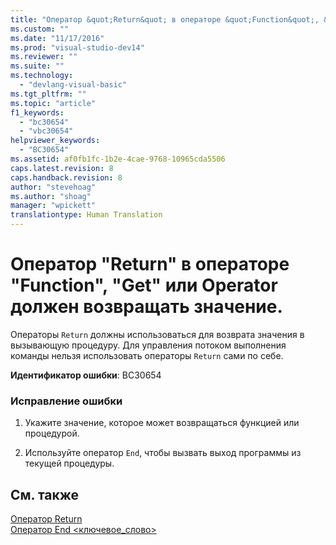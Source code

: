 ```yaml
---
title: "Оператор &quot;Return&quot; в операторе &quot;Function&quot;, &quot;Get&quot; или Operator должен возвращать значение. | Microsoft Docs"
ms.custom: ""
ms.date: "11/17/2016"
ms.prod: "visual-studio-dev14"
ms.reviewer: ""
ms.suite: ""
ms.technology: 
  - "devlang-visual-basic"
ms.tgt_pltfrm: ""
ms.topic: "article"
f1_keywords: 
  - "bc30654"
  - "vbc30654"
helpviewer_keywords: 
  - "BC30654"
ms.assetid: af0fb1fc-1b2e-4cae-9768-10965cda5506
caps.latest.revision: 8
caps.handback.revision: 8
author: "stevehoag"
ms.author: "shoag"
manager: "wpickett"
translationtype: Human Translation
---
```

# Оператор &quot;Return&quot; в операторе &quot;Function&quot;, &quot;Get&quot; или Operator должен возвращать значение.
Операторы `Return` должны использоваться для возврата значения в вызывающую процедуру. Для управления потоком выполнения команды нельзя использовать операторы `Return` сами по себе.  
  
 **Идентификатор ошибки**: BC30654  
  
### Исправление ошибки  
  
1.  Укажите значение, которое может возвращаться функцией или процедурой.  
  
2.  Используйте оператор `End`, чтобы вызвать выход программы из текущей процедуры.  
  
## См. также  
 [Оператор Return](../../visual-basic/language-reference/statements/return-statement.md)   
 [Оператор End \<ключевое\_слово\>](../../visual-basic/language-reference/statements/end-keyword-statement.md)